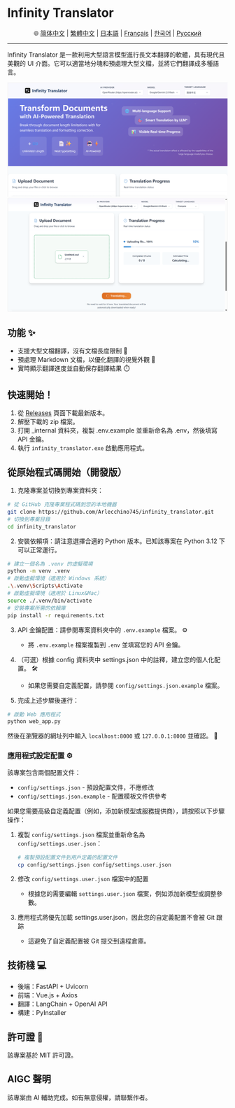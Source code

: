 # Infinity Translator

<div align="center">🌐 <a href="/docs/README_zh-Hans.md">简体中文</a> | <a href="/docs/README_zh-Hant.md">繁體中文</a> | <a href="/docs/README_ja.md">日本語</a> | <a href="/docs/README_fr.md">Français</a> | <a href="/docs/README_kr.md">한국어</a> | <a href="/docs/README_ru.md">Русский</a></div>

---
Infinity Translator 是一款利用大型語言模型進行長文本翻譯的軟體，具有現代且美觀的 UI 介面。它可以適當地分塊和預處理大型文檔，並將它們翻譯成多種語言。

![image](https://github.com/Arlecchino745/infinity_translator/blob/main/docs/img/screenshot2.png)
![image](https://github.com/Arlecchino745/infinity_translator/blob/main/docs/img/screenshot.png)

## 功能 ✨

- 支援大型文檔翻譯，沒有文檔長度限制 📄
- 預處理 Markdown 文檔，以優化翻譯的視覺外觀 🎨
- 實時顯示翻譯進度並自動保存翻譯結果 ⏱️

## 快速開始！

1. 從 [Releases](https://github.com/Arlecchino745/infinity_translator/releases) 頁面下載最新版本。
2. 解壓下載的 zip 檔案。
3. 打開 _internal 資料夾，複製 .env.example 並重新命名為 .env，然後填寫 API 金鑰。
4. 執行 `infinity_translator.exe` 啟動應用程式。

## 從原始程式碼開始（開發版）

1. 克隆專案並切換到專案資料夾：
```bash
# 從 GitHub 克隆專案程式碼到您的本地機器
git clone https://github.com/Arlecchino745/infinity_translator.git
# 切換到專案目錄
cd infinity_translator
```

2. 安裝依賴項：請注意選擇合適的 Python 版本。已知該專案在 Python 3.12 下可以正常運行。
```bash
# 建立一個名為 .venv 的虛擬環境
python -m venv .venv
# 啟動虛擬環境（適用於 Windows 系統）
.\.venv\Scripts\Activate
# 啟動虛擬環境（適用於 Linux&Mac）
source ./.venv/bin/activate
# 安裝專案所需的依賴庫
pip install -r requirements.txt
```

3. API 金鑰配置：請參閱專案資料夾中的 `.env.example` 檔案。 ⚙️
   - 將 `.env.example` 檔案複製到 `.env` 並填寫您的 API 金鑰。

4. （可選）根據 config 資料夾中 settings.json 中的註釋，建立您的個人化配置。 🛠️
   - 如果您需要自定義配置，請參閱 `config/settings.json.example` 檔案。

5. 完成上述步驟後運行：
```bash
# 啟動 Web 應用程式
python web_app.py
```
然後在瀏覽器的網址列中輸入 `localhost:8000` 或 `127.0.0.1:8000` 並確認。 🎉

### 應用程式設定配置 ⚙️

該專案包含兩個配置文件：
- `config/settings.json` - 預設配置文件，不應修改
- `config/settings.json.example` - 配置模板文件供參考

如果您需要高級自定義配置（例如，添加新模型或服務提供商），請按照以下步驟操作：

1. 複製 `config/settings.json` 檔案並重新命名為 `config/settings.user.json`：
   ```bash
   # 複製預設配置文件到用戶定義的配置文件
   cp config/settings.json config/settings.user.json
   ```

2. 修改 `config/settings.user.json` 檔案中的配置
   - 根據您的需要編輯 `settings.user.json` 檔案，例如添加新模型或調整參數。

3. 應用程式將優先加載 settings.user.json，因此您的自定義配置不會被 Git 跟踪
   - 這避免了自定義配置被 Git 提交到遠程倉庫。

## 技術棧 💻

- 後端：FastAPI + Uvicorn
- 前端：Vue.js + Axios
- 翻譯：LangChain + OpenAI API
- 構建：PyInstaller

## 許可證 📄

該專案基於 MIT 許可證。

## AIGC 聲明

該專案由 AI 輔助完成。如有無意侵權，請聯繫作者。